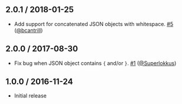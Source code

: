 2.0.1 / 2018-01-25
------------------

- Add support for concatenated JSON objects with whitespace. [#5] ([@bcantrill](https://github.com/bcantrill))

2.0.0 / 2017-08-30
------------------

- Fix bug when JSON object contains `{` and/or `}`. [#1] ([@Superlokkus](https://github.com/Superlokkus))

1.0.0 / 2016-11-24
------------------

- Initial release

[#1]: https://github.com/manidlou/concatjson/issues/1 "concatjson explodes with strings including a {"
[#5]: https://github.com/manidlou/concatjson/pull/5 "concatjson#4 support concatenated JSON delimited with whitespace"
